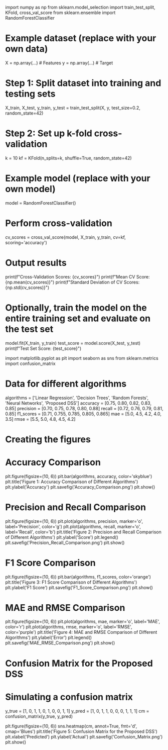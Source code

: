 import numpy as np
from sklearn.model_selection import train_test_split, KFold, cross_val_score
from sklearn.ensemble import RandomForestClassifier


# Example dataset (replace with your own data)
X = np.array(...)  # Features
y = np.array(...)  # Target

# Step 1: Split dataset into training and testing sets
X_train, X_test, y_train, y_test = train_test_split(X, y, test_size=0.2, random_state=42)

# Step 2: Set up k-fold cross-validation
k = 10
kf = KFold(n_splits=k, shuffle=True, random_state=42)

# Example model (replace with your own model)
model = RandomForestClassifier()

# Perform cross-validation
cv_scores = cross_val_score(model, X_train, y_train, cv=kf, scoring='accuracy')

# Output results
print(f"Cross-Validation Scores: {cv_scores}")
print(f"Mean CV Score: {np.mean(cv_scores)}")
print(f"Standard Deviation of CV Scores: {np.std(cv_scores)}")

# Optionally, train the model on the entire training set and evaluate on the test set
model.fit(X_train, y_train)
test_score = model.score(X_test, y_test)
print(f"Test Set Score: {test_score}")




import matplotlib.pyplot as plt
import seaborn as sns
from sklearn.metrics import confusion_matrix

# Data for different algorithms
algorithms = ['Linear Regression', 'Decision Trees', 'Random Forests', 'Neural Networks', 'Proposed DSS']
accuracy = [0.75, 0.80, 0.82, 0.83, 0.85]
precision = [0.70, 0.75, 0.78, 0.80, 0.88]
recall = [0.72, 0.76, 0.79, 0.81, 0.85]
f1_scores = [0.71, 0.755, 0.785, 0.805, 0.865]
mae = [5.0, 4.5, 4.2, 4.0, 3.5]
rmse = [5.5, 5.0, 4.8, 4.5, 4.2]

# Creating the figures

# Accuracy Comparison
plt.figure(figsize=(10, 6))
plt.bar(algorithms, accuracy, color='skyblue')
plt.title('Figure 1: Accuracy Comparison of Different Algorithms')
plt.ylabel('Accuracy')
plt.savefig('Accuracy_Comparison.png')
plt.show()

# Precision and Recall Comparison
plt.figure(figsize=(10, 6))
plt.plot(algorithms, precision, marker='o', label='Precision', color='g')
plt.plot(algorithms, recall, marker='o', label='Recall', color='b')
plt.title('Figure 2: Precision and Recall Comparison of Different Algorithms')
plt.ylabel('Score')
plt.legend()
plt.savefig('Precision_Recall_Comparison.png')
plt.show()

# F1 Score Comparison
plt.figure(figsize=(10, 6))
plt.bar(algorithms, f1_scores, color='orange')
plt.title('Figure 3: F1 Score Comparison of Different Algorithms')
plt.ylabel('F1 Score')
plt.savefig('F1_Score_Comparison.png')
plt.show()

# MAE and RMSE Comparison
plt.figure(figsize=(10, 6))
plt.plot(algorithms, mae, marker='o', label='MAE', color='r')
plt.plot(algorithms, rmse, marker='o', label='RMSE', color='purple')
plt.title('Figure 4: MAE and RMSE Comparison of Different Algorithms')
plt.ylabel('Error')
plt.legend()
plt.savefig('MAE_RMSE_Comparison.png')
plt.show()

# Confusion Matrix for the Proposed DSS
# Simulating a confusion matrix
y_true = [1, 0, 1, 1, 0, 1, 0, 0, 1, 1]
y_pred = [1, 0, 1, 1, 0, 0, 0, 1, 1, 1]
cm = confusion_matrix(y_true, y_pred)

plt.figure(figsize=(10, 6))
sns.heatmap(cm, annot=True, fmt='d', cmap='Blues')
plt.title('Figure 5: Confusion Matrix for the Proposed DSS')
plt.xlabel('Predicted')
plt.ylabel('Actual')
plt.savefig('Confusion_Matrix.png')
plt.show()
